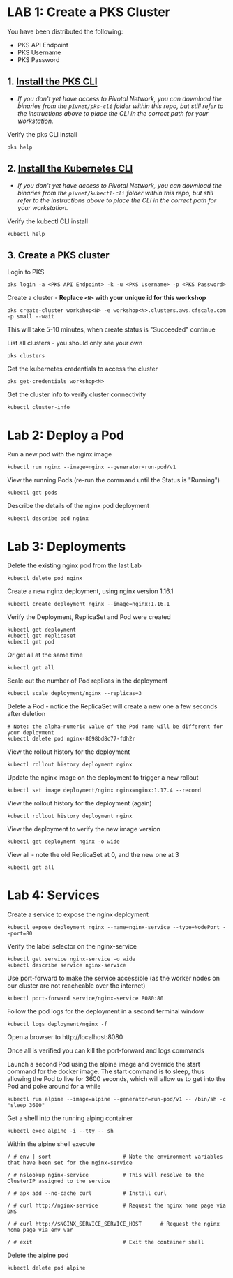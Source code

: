 # LAB 1: Create a PKS Cluster
You have been distributed the following:
* PKS API Endpoint
* PKS Username
* PKS Password

## 1. [Install the PKS CLI](https://docs.pivotal.io/pks/1-5/installing-pks-cli.html)
* _If you don't yet have access to Pivotal Network, you can download the binaries from the `pivnet/pks-cli` folder within this repo, but still refer to the instructions above to place the CLI in the correct path for your workstation._

Verify the pks CLI install
```
pks help
```

## 2. [Install the Kubernetes CLI](https://docs.pivotal.io/pks/1-5/installing-kubectl-cli.html)
* _If you don't yet have access to Pivotal Network, you can download the binaries from the `pivnet/kubectl-cli` folder within this repo, but still refer to the instructions above to place the CLI in the correct path for your workstation._

Verify the kubectl CLI install
```
kubectl help
```

## 3. Create a PKS cluster
Login to PKS
```
pks login -a <PKS API Endpoint> -k -u <PKS Username> -p <PKS Password>
```

Create a cluster - **Replace `<N>` with your unique id for this workshop**
```
pks create-cluster workshop<N> -e workshop<N>.clusters.aws.cfscale.com -p small --wait
```

This will take 5-10 minutes, when create status is "Succeeded" continue

List all clusters - you should only see your own
```
pks clusters
```

Get the kubernetes credentials to access the cluster
```
pks get-credentials workshop<N>
```

Get the cluster info to verify cluster connectivity
```
kubectl cluster-info
```

# Lab 2: Deploy a Pod

Run a new pod with the nginx image
```
kubectl run nginx --image=nginx --generator=run-pod/v1
```

View the running Pods (re-run the command until the Status is "Running")
```
kubectl get pods
```

Describe the details of the nginx pod deployment
```
kubectl describe pod nginx
```

# Lab 3: Deployments
Delete the existing nginx pod from the last Lab
```
kubectl delete pod nginx
```

Create a new nginx deployment, using nginx version 1.16.1
```
kubectl create deployment nginx --image=nginx:1.16.1
```

Verify the Deployment, ReplicaSet and Pod were created
```
kubectl get deployment
kubectl get replicaset
kubectl get pod
```

Or get all at the same time
```
kubectl get all
```

Scale out the number of Pod replicas in the deployment
```
kubectl scale deployment/nginx --replicas=3
```

Delete a Pod - notice the ReplicaSet will create a new one a few seconds after deletion
```
# Note: the alpha-numeric value of the Pod name will be different for your deployment
kubectl delete pod nginx-8698bd8c77-fdh2r 
```

View the rollout history for the deployment
```
kubectl rollout history deployment nginx
```

Update the nginx image on the deployment to trigger a new rollout
```
kubectl set image deployment/nginx nginx=nginx:1.17.4 --record
```

View the rollout history for the deployment (again)
```
kubectl rollout history deployment nginx
```
View the deployment to verify the new image version
```
kubectl get deployment nginx -o wide
```

View all - note the old ReplicaSet at 0, and the new one at 3
```
kubectl get all
```

# Lab 4: Services

Create a service to expose the nginx deployment
```
kubectl expose deployment nginx --name=nginx-service --type=NodePort --port=80
```

Verify the label selector on the nginx-service
```
kubectl get service nginx-service -o wide
kubectl describe service nginx-service
```

Use port-forward to make the service accessible (as the worker nodes on our cluster are not reacheable over the internet)
```
kubectl port-forward service/nginx-service 8080:80
```

Follow the pod logs for the deployment in a second terminal window 
```
kubectl logs deployment/nginx -f
```

Open a browser to http://localhost:8080

Once all is verified you can kill the port-forward and logs commands

Launch a second Pod using the alpine image and override the start command for the docker image. The start command is to sleep, thus allowing the Pod to live for 3600 seconds, which will allow us to get into the Pod and poke around for a while
```
kubectl run alpine --image=alpine --generator=run-pod/v1 -- /bin/sh -c "sleep 3600"
```

Get a shell into the running alping container
```
kubectl exec alpine -i --tty -- sh
```

Within the alpine shell execute 
```
/ # env | sort                       # Note the environment variables that have been set for the nginx-service

/ # nslookup nginx-service           # This will resolve to the ClusterIP assigned to the service

/ # apk add --no-cache curl          # Install curl

/ # curl http://nginx-service        # Request the nginx home page via DNS

/ # curl http://$NGINX_SERVICE_SERVICE_HOST      # Request the nginx home page via env var

/ # exit                             # Exit the container shell
```

Delete the alpine pod
```
kubectl delete pod alpine
```
